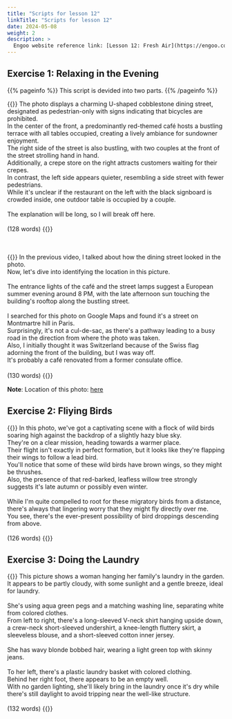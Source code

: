 ```yaml
---
title: "Scripts for lesson 12"
linkTitle: "Scripts for lesson 12"
date: 2024-05-08
weight: 2
description: >
  Engoo website reference link: [Lesson 12: Fresh Air](https://engoo.com/app/lessons/describing-pictures-intermediate-describing-pictures-fresh-air/Ic6JBj7gEeeyh1fcXYNA3A?category_id=P_HriMOnEeifo0O-yMP42w&course_id=ZZasjsOnEeiHZVOMC0VfdA)
---
```


## Exercise 1: Relaxing in the Evening

{{% pageinfo %}}
This script is devided into two parts.
{{% /pageinfo %}}

{{<card header="**1st script**">}}
The photo displays a charming U-shaped cobblestone dining street, designated as pedestrian-only with signs indicating that bicycles are prohibited.<br/>
In the center of the front, a predominantly red-themed café hosts a bustling terrace with all tables occupied, creating a lively ambiance for sundowner enjoyment.<br/> 
The right side of the street is also bustling, with two couples at the front of the street strolling hand in hand.<br/>
Additionally, a crepe store on the right attracts customers waiting for their crepes.<br/>
In contrast, the left side appears quieter, resembling a side street with fewer pedestrians. <br/>
While it's unclear if the restaurant on the left with the black signboard is crowded inside, one outdoor table is occupied by a couple.<br/>
<br/>
The explanation will be long, so I will break off here.<br/>
<br/>
(128 words)
{{</card>}}

　

{{<card header="**2nd script**">}}
In the previous video, I talked about how the dining street looked in the photo.<br/> 
Now, let's dive into identifying the location in this picture.<br/>
<br/>
The entrance lights of the café and the street lamps suggest a European summer evening around 8 PM, with the late afternoon sun touching the building's rooftop along the bustling street.<br/>
<br/>
I searched for this photo on Google Maps and found it's a street on Montmartre hill in Paris. <br/>
Surprisingly, it's not a cul-de-sac, as there's a pathway leading to a busy road in the direction from where the photo was taken.<br/>
Also, I initially thought it was Switzerland because of the Swiss flag adorning the front of the building, but I was way off. <br/>
It's probably a café renovated from a former consulate office.<br/>
<br/>
(130 words)
{{</card>}}
　

**Note**: Location of this photo: [here](https://www.google.com/maps/@48.8870958,2.3397603,2a,75y,74.99h,109.83t/data=!3m6!1e1!3m4!1skwNhf4JByj0SB4RDL5043g!2e0!7i13312!8i6656?entry=ttu)

## Exercise 2: Fliying Birds

{{<card header="**Script**">}}
In this photo, we've got a captivating scene with a flock of wild birds soaring high against the backdrop of a slightly hazy blue sky. <br/>
They're on a clear mission, heading towards a warmer place.<br/>
Their flight isn't exactly in perfect formation, but it looks like they're flapping their wings to follow a lead bird. <br/>
You'll notice that some of these wild birds have brown wings, so they might be thrushes. <br/>
Also, the presence of that red-barked, leafless willow tree strongly suggests it's late autumn or possibly even winter.<br/>
<br/>
While I'm quite compelled to root for these migratory birds from a distance, there's always that lingering worry that they might fly directly over me.<br/>
You see, there's the ever-present possibility of bird droppings descending from above.<br/>
<br/>
(126 words)
{{</card>}}

## Exercise 3: Doing the Laundry

{{<card header="**Script**">}}
This picture shows a woman hanging her family's laundry in the garden.<br/>
It appears to be partly cloudy, with some sunlight and a gentle breeze, ideal for laundry. <br/>
<br/>
She's using aqua green pegs and a matching washing line, separating white from colored clothes.<br/>
From left to right, there's a long-sleeved V-neck shirt hanging upside down, a crew-neck short-sleeved undershirt, a knee-length fluttery skirt, a sleeveless blouse, and a short-sleeved cotton inner jersey. <br/>
<br/>
She has wavy blonde bobbed hair, wearing a light green top with skinny jeans. <br/>
<br/>
To her left, there's a plastic laundry basket with colored clothing.<br/>
Behind her right foot, there appears to be an empty well. <br/>
With no garden lighting, she'll likely bring in the laundry once it's dry while there's still daylight to avoid tripping near the well-like structure.<br/>
<br/>
(132 words)
{{</card>}}
